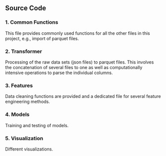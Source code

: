 ## Source Code

### 1. Common Functions
This file provides commonly used functions for all the other files in this project, e.g., import of parquet files.

### 2. Transformer
Processing of the raw data sets (json files) to parquet files. This involves the concatenation of several files to one 
as well as computationally intensive operations to parse the individual columns. 

### 3. Features
Data cleaning functions are provided and a dedicated file for several feature engineering methods.

### 4. Models
Training and testing of models.

### 5. Visualization
Different visualizations.  
